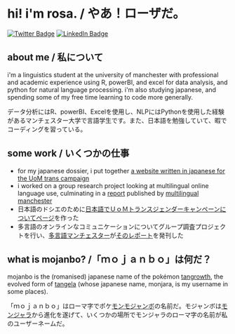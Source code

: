 # hi! i'm rosa. / やあ！ローザだ。
[![Twitter Badge](https://img.shields.io/badge/Twitter-Profile-informational?style=flat&logo=twitter&logoColor=white&color=purple)](https://twitter.com/rosakucharska)
[![LinkedIn Badge](https://img.shields.io/badge/LinkedIn-Profile-informational?style=flat&logo=linkedin&logoColor=white&color=0D76A8)](https://www.linkedin.com/in/rosa-kucharska-59b260212/)
## about me / 私について
i'm a linguistics student at the university of manchester with professional and academic experience using R, powerBI, and excel for data analysis, and python for natural language processing. i'm also studying japanese, and spending some of my free time learning to code more generally.

データ分析にはR、powerBI、Excelを使用し、NLPにはPythonを使用した経験があるマンチェスター大学で言語学生です。また、日本語を勉強していて、暇でコーディングを習っている。

## some work / いくつかの仕事
* for my japanese dossier, i put together [a website written in japanese for the UoM trans campaign](https://mojanbo.github.io/uomtrans-jp/)
* i worked on a group research project looking at multilingual online language use, culminating in a [report](http://mlm.humanities.manchester.ac.uk/wp-content/uploads/2021/07/CMC_Lithuanian_Romanian_Facebook.pdf) published by [multilingual manchester](http://mlm.humanities.manchester.ac.uk/2021-reports/)
* 日本語のドシエのために[日本語でＵｏＭトランスジェンダーキャンペーンについてページ](https://mojanbo.github.io/uomtrans-jp/)を作った
* 多言語のオンラインなコミュニケーションについてグループ調査プロジェクトを行い、[多言語マンチェスター](http://mlm.humanities.manchester.ac.uk/2021-reports/)が[そのレポート](http://mlm.humanities.manchester.ac.uk/wp-content/uploads/2021/07/CMC_Lithuanian_Romanian_Facebook.pdf)を発刊した

## what is mojanbo? /「ｍｏｊａｎｂｏ」は何だ？

mojanbo is the (romanised) japanese name of the pokémon [tangrowth](https://bulbapedia.bulbagarden.net/wiki/Tangrowth_(Pok%C3%A9mon)), the evolved form of [tangela](https://bulbapedia.bulbagarden.net/wiki/Tangela_(Pok%C3%A9mon)) (whose japanese name, monjara, is my username in some places).

「ｍｏｊａｎｂｏ」はローマ字でポケ[モンモジャンボ](https://wiki.xn--rckteqa2e.com/wiki/%E3%83%A2%E3%82%B8%E3%83%A3%E3%83%B3%E3%83%9C)の名前だ。モジャンボは[モンジャラ](https://wiki.xn--rckteqa2e.com/wiki/%E3%83%A2%E3%83%B3%E3%82%B8%E3%83%A3%E3%83%A9)から進化を遂げて、いくつかの場所でモンジャラのローマ字の名前が私のユーザーネームだ。
